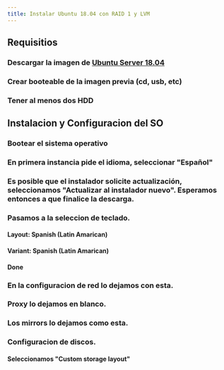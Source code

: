 ```yaml
---
title: Instalar Ubuntu 18.04 con RAID 1 y LVM
---
```


## Requisitios
### Descargar la imagen de [Ubuntu Server 18.04](https://releases.ubuntu.com/18.04/)
### Crear booteable de la imagen previa (cd, usb, etc)
### Tener al menos dos HDD
## Instalacion y Configuracion del SO
### Bootear el sistema operativo
### En primera instancia pide el idioma, seleccionar "**Español**"
### Es posible que el instalador solicite actualización, seleccionamos "**Actualizar al instalador nuevo**". Esperamos entonces a que finalice la descarga.
### Pasamos a la seleccion de teclado.
#### Layout: **Spanish (Latin Amarican)**
#### Variant: **Spanish (Latin Amarican)**
#### Done
### En la configuracion de red lo dejamos con esta.
### Proxy lo dejamos en blanco.
### Los mirrors lo dejamos como esta.
### Configuracion de discos.
#### Seleccionamos "**Custom storage layout**"
####
